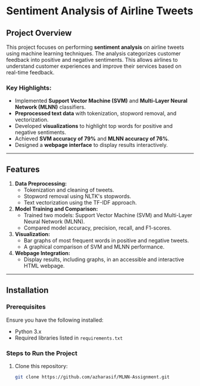 # Sentiment Analysis of Airline Tweets

## Project Overview
This project focuses on performing **sentiment analysis** on airline tweets using machine learning techniques. The analysis categorizes customer feedback into positive and negative sentiments. This allows airlines to understand customer experiences and improve their services based on real-time feedback.

### Key Highlights:
- Implemented **Support Vector Machine (SVM)** and **Multi-Layer Neural Network (MLNN)** classifiers.
- **Preprocessed text data** with tokenization, stopword removal, and vectorization.
- Developed **visualizations** to highlight top words for positive and negative sentiments.
- Achieved **SVM accuracy of 79%** and **MLNN accuracy of 76%**.
- Designed a **webpage interface** to display results interactively.

---

## Features
1. **Data Preprocessing:**
   - Tokenization and cleaning of tweets.
   - Stopword removal using NLTK's stopwords.
   - Text vectorization using the TF-IDF approach.
2. **Model Training and Comparison:**
   - Trained two models: Support Vector Machine (SVM) and Multi-Layer Neural Network (MLNN).
   - Compared model accuracy, precision, recall, and F1-scores.
3. **Visualization:**
   - Bar graphs of most frequent words in positive and negative tweets.
   - A graphical comparison of SVM and MLNN performance.
4. **Webpage Integration:**
   - Display results, including graphs, in an accessible and interactive HTML webpage.

---

## Installation

### Prerequisites
Ensure you have the following installed:
- Python 3.x
- Required libraries listed in `requirements.txt`

### Steps to Run the Project
1. Clone this repository:
   ```bash
   git clone https://github.com/azharasif/MLNN-Assignment.git
